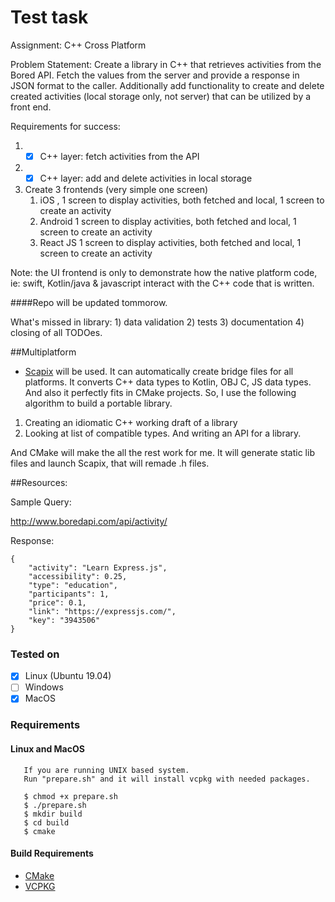 # Test task

Assignment: C++ Cross Platform

Problem Statement:  Create a library in C++ that retrieves activities from the Bored API.  Fetch the values from the server and provide a response in JSON format to the caller.  Additionally add functionality to create and delete created activities (local storage only, not server) that can be utilized by a front end.

Requirements for success:

1. - [X] C++ layer: fetch activities from the API
2. - [X] C++ layer: add and delete activities in local storage
3. Create 3 frontends (very simple one screen)
   1. iOS , 1 screen to display activities, both fetched and local, 1 screen to create an activity
   2. Android 1 screen to display activities, both fetched and local, 1 screen to create an activity
   3. React JS 1 screen to display activities, both fetched and local, 1 screen to create an activity

Note: the UI frontend is only to demonstrate how the native platform code, ie: swift, Kotlin/java & javascript interact with the C++ code that is written.

####Repo will be updated tommorow.

What's missed in library: 1) data validation 2) tests 3) documentation 4) closing of all TODOes.

##Multiplatform
- [Scapix](https://www.scapix.com) will be used. It can automatically create bridge files for  all platforms.
It converts C++ data types to Kotlin, OBJ C, JS data types. And also it perfectly fits in CMake projects. So, I use the following algorithm to build a portable library.

1. Creating an idiomatic C++ working draft of a library 
2. Looking at list of compatible types. And writing an API for a library.

And CMake will make the all the rest work for me. It will generate static lib files and launch Scapix, that will remade .h files. 


##Resources:

[https://www.boredapi.com/documentation]: https://www.boredapi.com/documentation	"API Docs"

Sample Query:

http://www.boredapi.com/api/activity/

Response:

```
{
	"activity": "Learn Express.js",
	"accessibility": 0.25,
	"type": "education",
	"participants": 1,
	"price": 0.1,
	"link": "https://expressjs.com/",
	"key": "3943506"
} 
```

### Tested on
- [X] Linux (Ubuntu 19.04)
- [ ] Windows
- [X] MacOS

### Requirements
   
   #### Linux and MacOS
       If you are running UNIX based system. 
       Run "prepare.sh" and it will install vcpkg with needed packages.
       
       $ chmod +x prepare.sh
       $ ./prepare.sh
       $ mkdir build
       $ cd build
       $ cmake 
           
#### Build Requirements
- [CMake](https://cmake.org/)
- [VCPKG](https://github.com/microsoft/vcpkg)